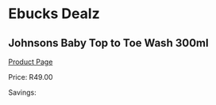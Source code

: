 
# Ebucks Dealz
## Johnsons Baby Top to Toe Wash 300ml
[Product Page](https://www.ebucks.com/web/shop/productSelected.do?prodId=965965735&catId=1186088243)

Price: R49.00

Savings: 


	